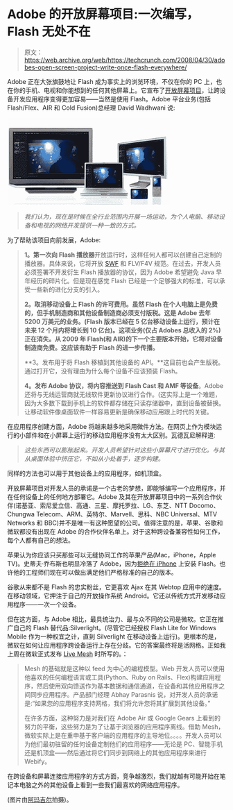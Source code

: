 # Adobe 的开放屏幕项目:一次编写，Flash 无处不在 

> 原文：<https://web.archive.org/web/https://techcrunch.com/2008/04/30/adobes-open-screen-project-write-once-flash-everywhere/>

Adobe 正在大张旗鼓地让 Flash 成为事实上的浏览环境，不仅在你的 PC 上，也在你的手机、电视和你能想到的任何其他屏幕上。它宣布了[开放屏幕项目](https://web.archive.org/web/20221227060905/http://www.adobe.com/openscreenproject/)，让跨设备开发应用程序变得更加容易——当然是使用 Flash。Adobe 平台业务(包括 Flash/Flex、AIR 和 Cold Fusion)总经理 David Wadhwani 说:

![devices_376x200.jpg](img/5324ddc01bc0939577d91c14b0258db6.png)

> *我们认为，现在是时候在全行业范围内开展一场运动，为个人电脑、移动设备和电视的网络开发提供一种一致的方式。*

为了帮助该项目向前发展，Adobe:

> **1。第一次向 Flash 播放器**开放运行时，这样任何人都可以创建自己定制的播放器。具体来说，它将开放 [SWF](https://web.archive.org/web/20221227060905/http://www.adobe.com/licensing/developer/) 和 FLV/F4V 规范。在过去，开发人员必须签署不开发衍生 Flash 播放器的协议，因为 Adobe 希望避免 Java 早年经历的碎片化。但是现在感觉 Flash 已经是一个足够强大的标准，可以承受一些新的进化分支的引入。
> 
> **2。取消移动设备上 Flash 的许可费用。虽然 Flash 在个人电脑上是免费的，但手机制造商和其他设备制造商必须支付版税。这是 Adobe 去年 5200 万美元的业务。(Flash 版本已经在 5 亿台移动设备上运行，预计在未来 12 个月内将增长到 10 亿台)。这项业务(仅占 Adobes 总收入的 2%)正在消失。从 2009 年 Flash(和 AIR)的下一个主要版本开始，它将对设备制造商免费。这应该有助于 Flash 的进一步传播。**
> 
> **3。发布用于将 Flash 移植到其他设备的 API。**这目前也会产生版税。通过打开它，没有理由为什么每个设备不应该预装 Flash。
> 
> **4。发布 Adobe 协议，将内容推送到 Flash Cast 和 AMF 等设备**。Adobe 还将与无线运营商就无线软件更新协议进行合作。(这实际上是一个难题，因为大多数下载到手机上的软件都存储在只读存储器中，直到设备被替换。让移动软件像桌面软件一样容易更新是确保移动应用跟上时代的关键。

在应用程序创建方面，Adobe 将越来越多地采用微件方法。在网页上作为模块运行的小部件和在小屏幕上运行的移动应用程序没有太大区别。瓦德瓦尼解释道:

> *这些东西可以膨胀起来。开发人员希望针对这些小屏幕尺寸进行优化。与其从桌面体验中挤压它，不如从小处着手，逐步构建。*

同样的方法也可以用于其他设备上的应用程序，如机顶盒。

开放屏幕项目对开发人员的承诺是一个古老的梦想，即能够编写一个应用程序，并在任何设备上的任何地方部署它。Adobe 及其在开放屏幕项目中的一系列合作伙伴(诺基亚、索尼爱立信、高通、三星、摩托罗拉、LG、东芝、NTT Docomo、Chungwa Telecom、ARM、英特尔、Marvell、思科、NBC Universal、MTV Networks 和 BBC)并不是唯一有这种愿望的公司。值得注意的是，苹果、谷歌和微软都没有出现在 Adobe 的合作伙伴名单上。对于这种跨设备兼容性如何工作，每个人都有自己的想法。

苹果认为你应该只买那些可以无缝协同工作的苹果产品(Mac，iPhone，Apple TV)。史蒂夫·乔布斯也明显冷落了 Adobe，因为[拒绝在 iPhone](https://web.archive.org/web/20221227060905/http://techcrunch.com/2008/03/05/adobes-flash-not-good-enough-for-steve-jobs/) 上安装 Flash。也许他的工程师们现在可以做出满足他们严格标准的自己的版本。

谷歌从来都不是 Flash 的忠实粉丝，它更喜欢 Ajax 在其 Webtop 应用中的速度。在移动领域，它押注于自己的开放操作系统 Android。它还以传统方式开发移动应用程序——一次一个设备。

但在这方面，与 Adobe 相比，最具统治力、最与众不同的公司是微软。它正在推广自己的 Flash 替代品:Silverlight。(尽管它已经授权 Flash Lite for Windows Mobile 作为一种权宜之计，直到 Silverlight 在移动设备上运行)。更根本的是，微软在如何让应用程序跨设备运行上存在分歧。它的答案最终将是活网格。正如我上周在微软正式发布 [Live Mesh](https://web.archive.org/web/20221227060905/http://techcrunch.com/2008/04/22/microsofts-mesh-revealed%E2%80%94sync-all-apps-and-all-files-to-all-devices-as-long-as-theyre-windows/) 时所写的。：

> Mesh 的基础就是这种以 feed 为中心的编程模型。Web 开发人员可以使用他喜欢的任何编程语言或工具(Python、Ruby on Rails、Flex)构建应用程序，然后使用双向馈送作为基本数据和通信通道，在设备和其他应用程序之间同步应用程序。产品部门经理 Abhay Parasnis 说，对开发人员的承诺是:“如果您的应用程序支持网格，我们将允许您将其扩展到其他设备。”
> 
> 在许多方面，这种努力是对我们在 Adobe Air 或 Google Gears 上看到的努力的平衡，这些努力是为了让基于浏览器的应用程序离线。借助 Mesh，微软实际上是在重申基于客户端的应用程序的主导地位。。。。开发人员可以为他们最初驻留的任何设备定制他们的应用程序——无论是 PC、智能手机还是机顶盒——然后通过将它们同步到网络上的其他应用程序来进行 Webify。

在跨设备和屏幕连接应用程序的方式方面，竞争越激烈，我们就越有可能开始在笔记本电脑之外的其他设备上看到一些我们最喜欢的网络应用程序。

(图片由[阿玛吉尔](https://web.archive.org/web/20221227060905/http://www.flickr.com/photos/amagill/26273015/)拍摄)。